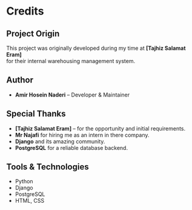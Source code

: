 # Credits

## Project Origin
This project was originally developed during my time at **[Tajhiz Salamat Eram]**  
for their internal warehousing management system.

## Author
- **Amir Hosein Naderi** – Developer & Maintainer

## Special Thanks
- **[Tajhiz Salamat Eram]** – for the opportunity and initial requirements.
- **Mr Najafi** for hiring me as an intern in there company.
- **Django** and its amazing community.
- **PostgreSQL** for a reliable database backend.

## Tools & Technologies
- Python
- Django
- PostgreSQL
- HTML, CSS
